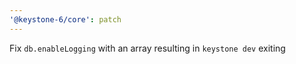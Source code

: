```yaml
---
'@keystone-6/core': patch
---
```


Fix `db.enableLogging` with an array resulting in `keystone dev` exiting
